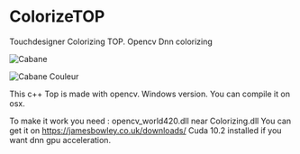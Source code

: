 # ColorizeTOP
Touchdesigner Colorizing TOP. Opencv Dnn colorizing

![Cabane](https://github.com/shieman/ColorizeTOP/blob/master/Images/Cabane.jpg)

![Cabane Couleur](https://github.com/shieman/ColorizeTOP/blob/master/Images/Cabane_couleur.jpg)


This c++ Top is made with opencv.
Windows version.
You can compile it on osx.

To make it work you need :
opencv_world420.dll near Colorizing.dll
    You can get it on https://jamesbowley.co.uk/downloads/
Cuda 10.2 installed if you want dnn gpu acceleration.
